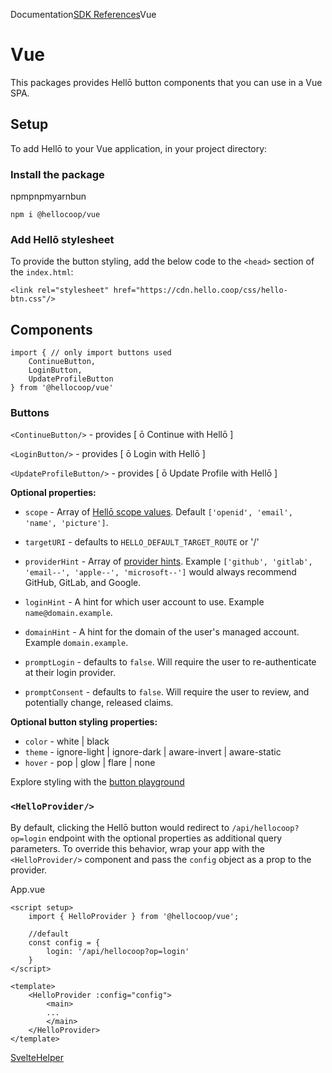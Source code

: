 Documentation[SDK References](/docs/sdks/)Vue

# Vue

This packages provides Hellō button components that you can use in a Vue SPA.

## Setup[](#setup)

To add Hellō to your Vue application, in your project directory:

### Install the package[](#install-the-package)

npmpnpmyarnbun

```
npm i @hellocoop/vue
```

### Add Hellō stylesheet[](#add-hellō-stylesheet)

To provide the button styling, add the below code to the `<head>` section of the `index.html`:

```
<link rel="stylesheet" href="https://cdn.hello.coop/css/hello-btn.css"/>
```

## Components[](#components)

```
import { // only import buttons used
    ContinueButton, 
    LoginButton, 
    UpdateProfileButton
} from '@hellocoop/vue'
```

### Buttons[](#buttons)

`<ContinueButton/>` - provides \[ ō Continue with Hellō \]

`<LoginButton/>` - provides \[ ō Login with Hellō \]

`<UpdateProfileButton/>` - provides \[ ō Update Profile with Hellō \]

**Optional properties:**

-   `scope` - Array of [Hellō scope values](/docs/scopes/). Default `['openid', 'email', 'name', 'picture']`.
    
-   `targetURI` - defaults to `HELLO_DEFAULT_TARGET_ROUTE` or '/'
    
-   `providerHint` - Array of [provider hints](/docs/apis/wallet/). Example `['github', 'gitlab', 'email--', 'apple--', 'microsoft--']` would always recommend GitHub, GitLab, and Google.
    
-   `loginHint` - A hint for which user account to use. Example `name@domain.example`.
    
-   `domainHint` - A hint for the domain of the user's managed account. Example `domain.example`.
    
-   `promptLogin` - defaults to `false`. Will require the user to re-authenticate at their login provider.
    
-   `promptConsent` - defaults to `false`. Will require the user to review, and potentially change, released claims.
    

**Optional button styling properties:**

-   `color` - white | black
-   `theme` - ignore-light | ignore-dark | aware-invert | aware-static
-   `hover` - pop | glow | flare | none

Explore styling with the [button playground](/docs/buttons/#explorer)

### `<HelloProvider/>`[](#helloprovider)

By default, clicking the Hellō button would redirect to `/api/hellocoop?op=login` endpoint with the optional properties as additional query parameters. To override this behavior, wrap your app with the `<HelloProvider/>` component and pass the `config` object as a prop to the provider.

App.vue

```
<script setup>
    import { HelloProvider } from '@hellocoop/vue';
 
    //default
    const config = {
        login: '/api/hellocoop?op=login'
    }
</script>
 
<template>
    <HelloProvider :config="config">
        <main> 
        ...
        </main>
    </HelloProvider>
</template>
```

[Svelte](/docs/sdks/svelte/ "Svelte")[Helper](/docs/sdks/helper/ "Helper")